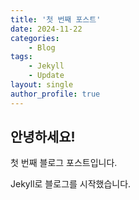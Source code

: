 ```yaml
---
title: '첫 번째 포스트'
date: 2024-11-22
categories:
    - Blog
tags:
    - Jekyll
    - Update
layout: single
author_profile: true
---
```


## 안녕하세요!

첫 번째 블로그 포스트입니다.

Jekyll로 블로그를 시작했습니다.
